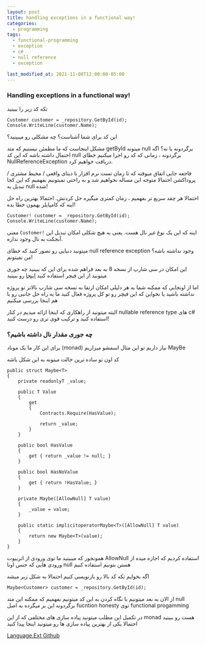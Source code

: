 ```yaml
---
layout: post
title: handling exceptions in a functional way!
categories:
  - programming
tags:
  - functional-programming 
  - exception
  - c#
  - null reference
  - exception

last_modified_at: 2021-11-08T12:00:00-05:00
---
```

### Handling exceptions in a functional way!

تکه کد زیر را ببینید

```
Customer customer = _repository.GetById(id);
Console.WriteLine(customer.Name);
```

این کد برای شما آشناست؟ چه مشکلی رو میبینید؟

مشکل اینجاست که ما مطمئن نیستیم که متد getById میتونه null برگردونه یا نه؟
اگه احتمال داشته باشه که این کد null برگردونه ، زمانی که کد رو اجرا میکنیم خطای NullReferenceException دریافت خواهیم کرد.

فاجعه جایی اتفاق میوفته که تا زمان تست نرم افزار با دیتای واقعی / محیط مشتری / پروداکشن احتمالا متوجه این مساله نخواهیم شد و  به راحتی نمیتونیم بفهمیم که این کجا تبدیل به null شده!

احتمالا هر چقد سریع تر بفهمیم ، زمان کمتری میگیره حل کردنش.
احتمالا بهترین راه حل اینه که کامپایلر بهمون خطا بده!

```
Customer! customer = _repository.GetById(id);
Console.WriteLine(customer.Name);
```

 معنی `Customer!` اینه که این یک  نوغ غیر نال هست.
 یعنی به هیچ شکلی امکان تبدیل این آبجکت به نال وجود نداره.

 میتونید دنیایی رو تصور کنید که خطای null reference exception وجود نداشته باشه؟ من نمیتونم!

این امکان در سی شارپ از نسخه 8 به بعد فراهم شده
برای این که ببینید چه جوری میتونید از این فیچر استفاده کنید [اینجا](https://docs.microsoft.com/en-us/dotnet/csharp/nullable-references) رو ببینید

اما از اونجایی که ممکنه شما به هر دلیلی امکان ارتقا به نسخه سی شارپ بالاتر تو پروژه نداشته باشید
یا نخواین که این فیچر رو تو کل پروژه فعال کنید ما یه راه حل جانبی رو با هم اینجا بررسی میکنیم

البته میتونید از راهکاری که اینجا ازائه میدیم در کنار nullable reference type های c# استفاده کنید و ترکیب قوی تری رو درست کنید!

### چه جوری مقدار نال داشته باشیم؟

برای این کار ما یک موناد (monad) نیاز داریم 
تو این مثال اسمشو میزاریم MayBe

کد اون تو ساده ترین حالت میتونه به این شکل باشه

```
public struct Maybe<T>
{
    private readonlyT _value;
 
    public T Value
    {
        get
        {
            Contracts.Require(HasValue);
 
            return _value;
        }
    }
 
    public bool HasValue
    {
        get { return _value != null; }
    }
 
    public bool HasNoValue
    {
        get { return !HasValue; }
    }
 
    private Maybe([AllowNull] T value)
    {
        _value = value;
    }
 
    public static implicitoperatorMaybe<T>([AllowNull] T value)
    {
        return new Maybe<T>(value);
    }
}
```

همونجور که میبینید ما توی ورودی از اتربیوت AllowNull استفاده کردیم که اجازه میده از ورودی هایی که جنس اونا null هستن بتونیم استفاده کنیم

اگه بخوایم تکه کد بالا رو بازنویسی کنیم احتمالا به شکل زیر میشه

```
Maybe<Customer> customer = _repository.GetById(id);
```

از الان به بعد میتونیم با نگاه کردن به این کد میتونیم بفهمیم که ممکنه این متد null برگردونه
این بر میگرده به اصل fucntion honesty توی functional progamming

در تکمیل این مطلب میتونید پیاده سازی های مختلفی که از این monad هست رو ببینید
احتمالا یکی از بهترین پیاده سازی ها رو میتونید اینجا پیدا کنید

[Language.Ext Github](https://github.com/louthy/language-ext#null-reference-problem)

